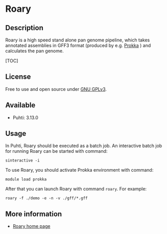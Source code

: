 # Roary

## Description

Roary is a high speed stand alone pan genome pipeline, which takes annotated assemblies in 
GFF3 format (produced by e.g. [Prokka](./prokka.md) ) and calculates the pan genome.

[TOC]

## License

Free to use and open source under [GNU GPLv3](https://www.gnu.org/licenses/gpl-3.0.html).

## Available

*   Puhti: 3.13.0 
## Usage

In Puhti, Roary should be executed as a batch job. An interactive batch job for running Roary can be started with command:

```text
sinteractive -i 
```
 
To use Roary, you should activate Prokka environment with command:

```text
module load prokka
```

After that you can launch Roary with command `roary`. For example:

```text
roary -f ./demo -e -n -v ./gff/*.gff
```

## More information

*   [Roary home page](https://sanger-pathogens.github.io/Roary/)

